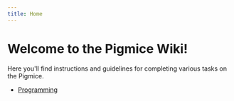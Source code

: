 ```yaml
---
title: Home
---
```


# Welcome to the Pigmice Wiki!

Here you'll find instructions and guidelines for completing various tasks on the Pigmice.

- [Programming](programming)
